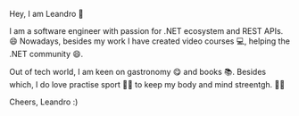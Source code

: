  Hey, I am Leandro 👋
 
 I am a software engineer with passion for .NET ecosystem and REST APIs.😄
 Nowadays, besides my work I have created video courses 💻, helping the .NET community 😄.
 
 Out of tech world, I am keen on gastronomy 😋 and books 📚. Besides which, I do love practise sport 🏃🏻 to keep my body and mind streentgh. 💪😄
 
 Cheers, Leandro :) 

<!--
**OLeandroRodrigues/OLeandroRodrigues** is a ✨ _special_ ✨ repository because its `README.md` (this file) appears on your GitHub profile.

Here are some ideas to get you started:

- 🔭 I’m currently working on ...
- 🌱 I’m currently learning ...
- 👯 I’m looking to collaborate on ...
- 🤔 I’m looking for help with ...
- 💬 Ask me about ...
- 📫 How to reach me: ...
- 😄 Pronouns: ...
- ⚡ Fun fact: ...
-->
